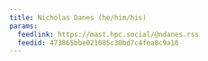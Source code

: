```yaml
---
title: Nicholas Danes (he/him/his)
params:
  feedlink: https://mast.hpc.social/@ndanes.rss
  feedid: 473865bbe021085c30bd7c4fea8c9a16
---
```

